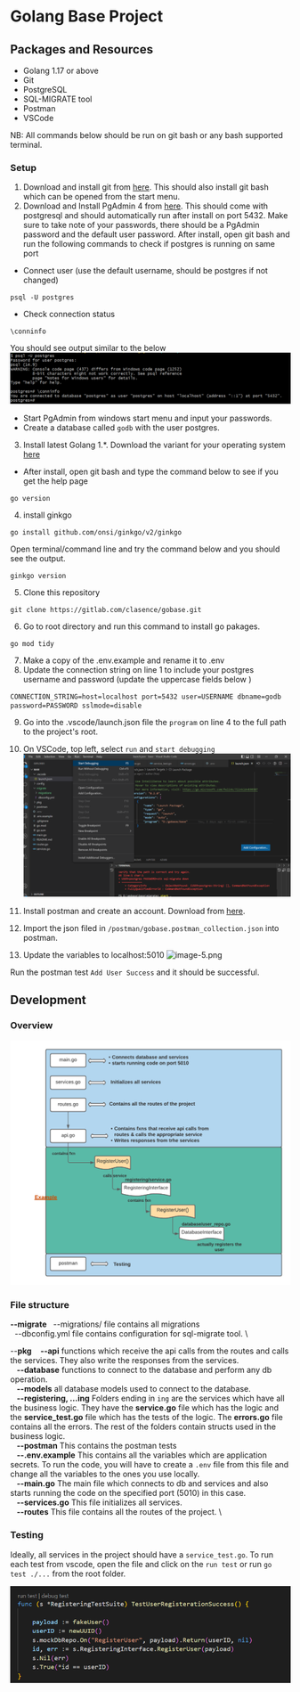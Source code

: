 # Golang Base Project

## Packages and Resources

- Golang 1.17 or above
- Git
- PostgreSQL
- SQL-MIGRATE tool
- Postman
- VSCode

NB: All commands below should be run on git bash or any bash supported terminal.

### Setup

1. Download and install git from [here](https://git-scm.com/downloads). This should also install git bash which can be opened from the start menu.
2. Download and Install PgAdmin 4 from [here](https://www.pgadmin.org/download/). This should come with postgresql and should automatically run after install on port 5432. Make sure to take note of your passwords, there should be a PgAdmin password and the default user password. After install, open git bash and run the following commands to check if postgres is running on same port

- Connect user (use the default username, should be postgres if not changed)

```
psql -U postgres
```

- Check connection status

```
\conninfo
```

You should see output similar to the below \
![image-3.png](./image-1.png)

- Start PgAdmin from windows start menu and input your passwords.
- Create a database called `godb` with the user postgres.

3. Install latest Golang 1.\*. Download the variant for your operating system [here](https://go.dev/doc/install)

- After install, open git bash and type the command below to see if you get the help page

```
go version
```

4. install ginkgo

```
go install github.com/onsi/ginkgo/v2/ginkgo
```

Open terminal/command line and try the command below and you should see the output.

```
ginkgo version
```

5. Clone this repository

```
git clone https://gitlab.com/clasence/gobase.git
```

6. Go to root directory and run this command to install go pakages.

```
go mod tidy
```

7. Make a copy of the .env.example and rename it to .env
8. Update the connection string on line 1 to include your postgres username and password (update the uppercase fields below )

```
CONNECTION_STRING=host=localhost port=5432 user=USERNAME dbname=godb password=PASSWORD sslmode=disable
```

9. Go into the .vscode/launch.json file the `program` on line 4 to the full path to the project's root.

10. On VSCode, top left, select `run` and `start debugging`
    ![image-4.png](./image-4.png)

11. Install postman and create an account. Download from [here](https://www.postman.com/downloads/).

12. Import the json filed in `/postman/gobase.postman_collection.json` into postman.

13. Update the variables to localhost:5010
    ![image-5.png](./image-5.png)

Run the postman test `Add User Success` and it should be successful.

## Development

### Overview

![image-7.png](./image-7.png)

### File structure

**--migrate**
&nbsp;&nbsp;--migrations/ file contains all migrations \
&nbsp;&nbsp;--dbconfig.yml file contains configuration for sql-migrate tool. \

--**pkg**
&nbsp;&nbsp; **--api** functions which receive the api calls from the routes and calls the services. They also write the responses from the services. \
&nbsp;&nbsp; **--database** functions to connect to the database and perform any db operation. \
&nbsp;&nbsp; **--models** all database models used to connect to the database. \
&nbsp;&nbsp; **--registering, ...ing** Folders ending in `ing` are the services which have all the business logic. They have the **service.go** file which has the logic and the **service_test.go** file which has the tests of the logic. The **errors.go** file contains all the errors. The rest of the folders contain structs used in the business logic. \
&nbsp;&nbsp; **--postman** This contains the postman tests \
&nbsp;&nbsp; **--.env.example** This contains all the variables which are application secrets. To run the code, you will have to create a `.env` file from this file and change all the variables to the ones you use locally. \
&nbsp;&nbsp; **--main.go** The main file which connects to db and services and also starts running the code on the specified port (5010) in this case. \
&nbsp;&nbsp; **--services.go** This file initializes all services. \
&nbsp;&nbsp; **--routes** This file contains all the routes of the project. \

### Testing

Ideally, all services in the project should have a `service_test.go`. To run each test from vscode, open the file and click on the `run test` or run `go test ./...` from the root folder.

![image-6.png](./image-6.png)
